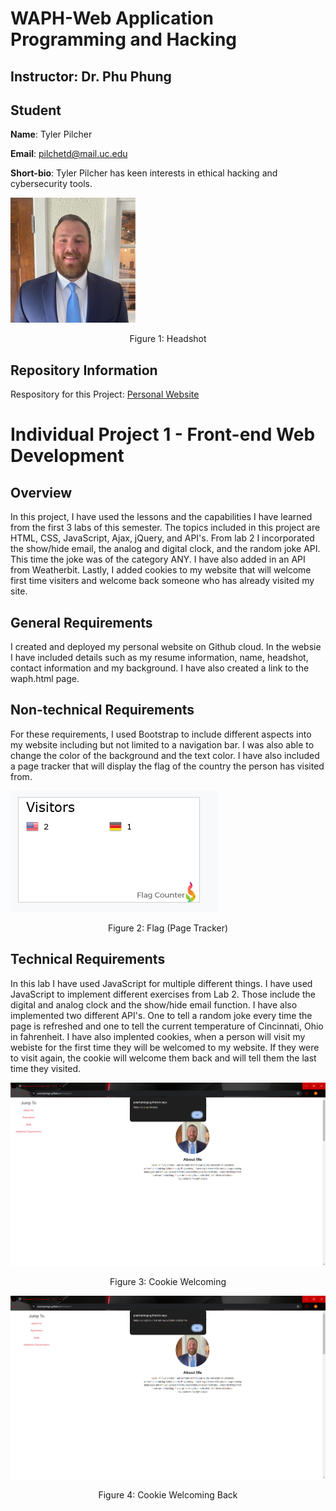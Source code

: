 # WAPH-Web Application Programming and Hacking

## Instructor: Dr. Phu Phung

## Student

**Name**: Tyler Pilcher

**Email**: pilchetd@mail.uc.edu

**Short-bio**: Tyler Pilcher has keen interests in ethical hacking and cybersecurity tools. 

![<p align="center">Headshot](images/Headshot.jpg)</p>
<p align="center"> Figure 1: Headshot </p>

## Repository Information

Respository for this Project: [Personal Website](https://github.com/PeachyTengo/PeachyTengo.github.io)

# Individual Project 1 - Front-end Web Development
## Overview
In this project, I have used the lessons and the capabilities I have learned from the first 3 labs of this semester. The topics included in this project are HTML, CSS, JavaScript, Ajax, jQuery, and API's. From lab 2 I incorporated the show/hide email, the analog and digital clock, and the random joke API. This time the joke was of the category ANY. I have also added in an API from Weatherbit. Lastly, I added cookies to my website that will welcome first time visiters and welcome back someone who has already visited my site.

##  General Requirements
I created and deployed my personal website on Github cloud. In the websie I have included details such as my resume information, name, headshot, contact information and my background. I have also created a link to the waph.html page.

## Non-technical Requirements
For these requirements, I used Bootstrap to include different aspects into my website including but not limited to a navigation bar. I was also able to change the color of the background and the text color. I have also included a page tracker that will display the flag of the country the person has visited from.  

![<p align="center">Flag](images/flag.PNG)</p>
<p align="center"> Figure 2: Flag (Page Tracker) </p>

## Technical Requirements
In this lab I have used JavaScript for multiple different things. I have used JavaScript to implement different exercises from Lab 2. Those include the digital and analog clock and the show/hide email function. I have also implemented two different API's. One to tell a random joke every time the page is refreshed and one to tell the current temperature of Cincinnati, Ohio in fahrenheit. I have also implented cookies, when a person will visit my webiste for the first time they will be welcomed to my website. If they were to visit again, the cookie will welcome them back and will tell them the last time they visited.  

![<p align="center">Cookie Welcome](images/cookwel.PNG)</p>
<p align="center"> Figure 3: Cookie Welcoming </p>  

![<p align="center">Cookie Welcome Back](images/cookback.PNG)</p>
<p align="center"> Figure 4: Cookie Welcoming Back </p>


